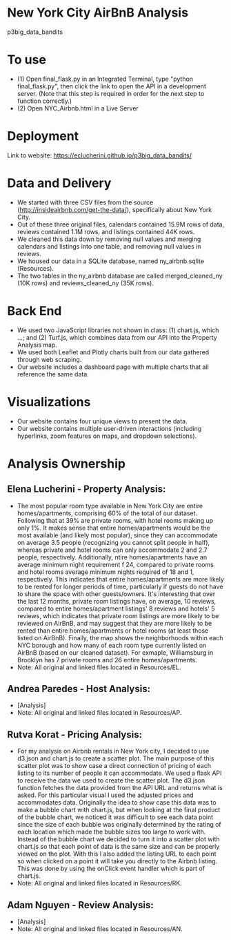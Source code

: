 # New York City AirBnB Analysis
p3big_data_bandits

# To use
- (1) Open final_flask.py in an Integrated Terminal, type "python final_flask.py", then click the link to open the API in a development server. (Note that this step is required in order for the next step to function correctly.)
- (2) Open NYC_Airbnb.html in a Live Server

# Deployment
Link to website: https://eclucherini.github.io/p3big_data_bandits/

# Data and Delivery
- We started with three CSV files from the source (http://insideairbnb.com/get-the-data/), specifically about New York City.
- Out of these three original files, calendars contained 15.9M rows of data, reviews contained 1.1M rows, and listings contained 44K rows.
- We cleaned this data down by removing null values and merging calendars and listings into one table, and removing null values in reviews. 
- We housed our data in a SQLite database, named ny_airbnb.sqlite (Resources).
- The two tables in the ny_airbnb database are called merged_cleaned_ny (10K rows) and reviews_cleaned_ny (35K rows).

# Back End
- We used two JavaScript libraries not shown in class: (1) chart.js, which ...; and (2) Turf.js, which combines data from our API into the Property Analysis map.
- We used both Leaflet and Plotly charts built from our data gathered through web scraping.
- Our website includes a dashboard page with multiple charts that all reference the same data.

# Visualizations 
- Our website contains four unique views to present the data. 
- Our website contains multiple user-driven interactions (including hyperlinks, zoom features on maps, and dropdown selections). 

# Analysis Ownership
Elena Lucherini - Property Analysis:
- 
- The most popular room type available in New York City are entire homes/apartments, comprising 60% of the total of our dataset. Following that at 39% are private rooms, with hotel rooms making up only 1%. It makes sense that entire homes/apartments would be the most available (and likely most popular), since they can accommodate on average 3.5 people (recognizing you cannot split people in half), whereas private and hotel rooms can only accommodate 2 and 2.7 people, respectively. Additionally, ntire homes/apartments have an average minimum night requirement f 24, compared to private rooms and hotel rooms average minimum nights required of 18 and 1, respectively. This indicates that entire homes/apartments are more likely to be rented for longer periods of time, particularly if guests do not have to share the space with other guests/owners. It's interesting that over the last 12 months, private room listings have, on average, 10 reviews, compared to entire homes/apartment listings' 8 reviews and hotels' 5 reviews, which indicates that private room listings are more likely to be reviewed on AirBnB, and may suggest that they are more likely to be rented than entire homes/apartments or hotel rooms (at least those listed on AirBnB). Finally, the map shows the neighborhoods within each NYC borough and how many of each room type currently listed on AirBnB (based on our cleaned dataset). For exmaple, Williamsburg in Brooklyn has 7 private rooms and 26 entire homes/apartments.
- Note: All original and linked files located in Resources/EL.

Andrea Paredes - Host Analysis:
- 
- [Analysis]
- Note: All original and linked files located in Resources/AP.

Rutva Korat - Pricing Analysis:
- 
- For my analysis on Airbnb rentals in New York city, I decided to use d3.json and chart.js to create a scatter plot. The main purpose of this scatter plot was to show case a direct connection of pricing of each listing to its number of people it can accommodate. We used a flask API to receive the data we used to create the scatter plot. The d3.json function fetches the data provided from the API URL and returns what is asked. For this particular visual I used the adjusted prices and accommodates data. Originally the idea to show case this data was to make a bubble chart with chart.js, but when looking at the final product of the bubble chart, we noticed it was difficult to see each data point since the size of each bubble was originally determined by the rating of each location which made the bubble sizes too large to work with. Instead of the bubble chart we decided to turn it into a scatter plot with chart.js so that each point of data is the same size and can be properly viewed on the plot. With this I also added the listing URL to each point so when clicked on a point it will take you directly to the Airbnb listing.
This was done by using the onClick event handler which is part of chart.js.
- Note: All original and linked files located in Resources/RK.

Adam Nguyen - Review Analysis: 
-
- [Analysis]
- Note: All original and linked files located in Resources/AN. 
